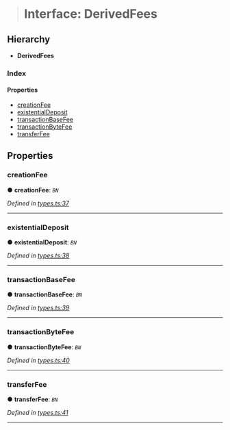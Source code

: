 > # Interface: DerivedFees

## Hierarchy

* **DerivedFees**

### Index

#### Properties

* [creationFee](_types_.derivedfees.md#creationfee)
* [existentialDeposit](_types_.derivedfees.md#existentialdeposit)
* [transactionBaseFee](_types_.derivedfees.md#transactionbasefee)
* [transactionByteFee](_types_.derivedfees.md#transactionbytefee)
* [transferFee](_types_.derivedfees.md#transferfee)

## Properties

###  creationFee

● **creationFee**: *`BN`*

*Defined in [types.ts:37](https://github.com/polkadot-js/api/blob/ffe1c71/packages/api-derive/src/types.ts#L37)*

___

###  existentialDeposit

● **existentialDeposit**: *`BN`*

*Defined in [types.ts:38](https://github.com/polkadot-js/api/blob/ffe1c71/packages/api-derive/src/types.ts#L38)*

___

###  transactionBaseFee

● **transactionBaseFee**: *`BN`*

*Defined in [types.ts:39](https://github.com/polkadot-js/api/blob/ffe1c71/packages/api-derive/src/types.ts#L39)*

___

###  transactionByteFee

● **transactionByteFee**: *`BN`*

*Defined in [types.ts:40](https://github.com/polkadot-js/api/blob/ffe1c71/packages/api-derive/src/types.ts#L40)*

___

###  transferFee

● **transferFee**: *`BN`*

*Defined in [types.ts:41](https://github.com/polkadot-js/api/blob/ffe1c71/packages/api-derive/src/types.ts#L41)*

___